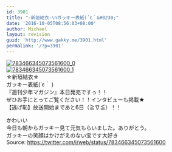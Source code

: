 ```yaml
---
id: 3901
title: "☆新垣結衣☆\nガッキー表紙(´ε｀&#8230;"
date: '2016-10-05T08:56:03+08:00'
author: Michael
layout: revision
guid: 'http://www.gakky.me/3901.html'
permalink: '/?p=3901'
---
```


[![783466345073561600_0](http://www.yui-aragaki.org/wp-content/uploads/2016/10/783466345073561600_0.jpg)](http://www.yui-aragaki.org/wp-content/uploads/2016/10/783466345073561600_0.jpg)  
[![783466345073561600_1](http://www.yui-aragaki.org/wp-content/uploads/2016/10/783466345073561600_1.jpg)](http://www.yui-aragaki.org/wp-content/uploads/2016/10/783466345073561600_1.jpg)  
☆新垣結衣☆  
ガッキー表紙(´ε｀ )  
『週刊少年マガジン』本日発売ですっ！！  
ぜひお手にとってご覧ください！！インタビューも掲載★  
【逃げ恥】放送開始まであと6日（≧∇≦）！！

かわいい  
今日も朝からガッキー見て元気もらいました。ありがとう。  
ガッキーの笑顔はかけがえのない宝です大好き  
Source: <https://twitter.com/i/web/status/783466345073561600>